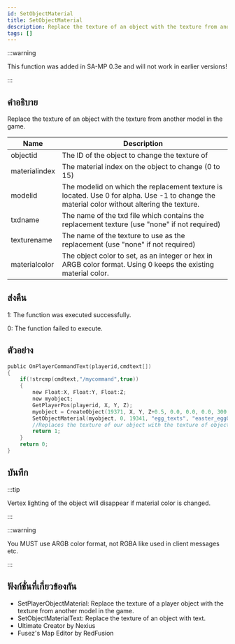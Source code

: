 ```yaml
---
id: SetObjectMaterial
title: SetObjectMaterial
description: Replace the texture of an object with the texture from another model in the game.
tags: []
---
```


:::warning

This function was added in SA-MP 0.3e and will not work in earlier versions!

:::

## คำอธิบาย

Replace the texture of an object with the texture from another model in the game.


| Name | Description |
|------|-------------|
|objectid | The ID of the object to change the texture of|
|materialindex | The material index on the object to change (0 to 15)|
|modelid | The modelid on which the replacement texture is located. Use 0 for alpha. Use -1 to change the material color without altering the texture.|
|txdname | The name of the txd file which contains the replacement texture (use "none" if not required)|
|texturename | The name of the texture to use as the replacement (use "none" if not required)|
|materialcolor | The object color to set, as an integer or hex in ARGB color format. Using 0 keeps the existing material color.|


## ส่งคืน

 1: The function was executed successfully. 

 0: The function failed to execute. 


## ตัวอย่าง


```c
public OnPlayerCommandText(playerid,cmdtext[])
{
    if(!strcmp(cmdtext,"/mycommand",true))
    {
        new Float:X, Float:Y, Float:Z;
        new myobject;
        GetPlayerPos(playerid, X, Y, Z);
        myobject = CreateObject(19371, X, Y, Z+0.5, 0.0, 0.0, 0.0, 300.0);
        SetObjectMaterial(myobject, 0, 19341, "egg_texts", "easter_egg01", 0xFFFFFFFF);
        //Replaces the texture of our object with the texture of object 19341
        return 1;
    }
    return 0;
}
```


## บันทึก

:::tip

Vertex lighting of the object will disappear if material color is changed.

:::


:::warning

You MUST use ARGB color format, not RGBA like used in client messages etc.

:::


## ฟังก์ชั่นที่เกี่ยวข้องกัน


-  SetPlayerObjectMaterial: Replace the texture of a player object with the texture from another model in the game.
-  SetObjectMaterialText: Replace the texture of an object with text.
-  Ultimate Creator by Nexius
-  Fusez's Map Editor by RedFusion